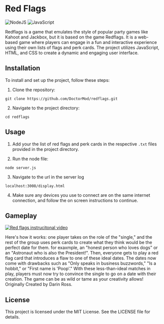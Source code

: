 # Red Flags

![NodeJS](https://img.shields.io/badge/node.js-6DA55F?style=for-the-badge&logo=node.js&logoColor=white)
![JavaScript](https://img.shields.io/badge/javascript-%23323330.svg?style=for-the-badge&logo=javascript&logoColor=%23F7DF1E)

Redflags is a game that emulates the style of popular party games like Kahoot and Jackbox, but it is based on the game Redflags. It is a web-based game where players can engage in a fun and interactive experience using their own lists of flags and perk cards. The project utilizes JavaScript, HTML, and CSS to create a dynamic and engaging user interface.
## Installation

To install and set up the project, follow these steps:
1.    Clone the repository:
```
git clone https://github.com/DoctorMod/redflags.git
```
2. Navigate to the project directory:
```
cd redflags
```
## Usage

1. Add your the list of red flags and perk cards in the respective `.txt` files provided in the project directory.

2. Run the node file:

```
node server.js
```

3. Navigate to the url in the server log
```
localhost:3008/display.html
```

4. Make sure any devices you use to connect are on the same internet connection, and follow the on screen instructions to continue.

## Gameplay

[![Red flags instrucitonal video](http://img.youtube.com/vi/hv-CRldHSHw/0.jpg)](http://www.youtube.com/watch?v=hv-CRldHSHw "Welcome to Red Flags!")

Here's how it works: one player takes on the role of the "single," and the rest of the group uses perk cards to create what they think would be the perfect date for them. for exaxmple, an "honest person who loves dogs" or an "Astronaut who is also the President!". Then, everyone gets to play a red flag card that introduces a flaw to one of these ideal dates. The dates now come with drawbacks such as "Only speaks in business buzzwords," "Is a hobbit," or "First name is 'Poop'." With these less-than-ideal matches in play, players must now try to convince the single to go on a date with their creation. The game can be as wild or tame as your creativity allows! Originally Created by Darin Ross.

## License

This project is licensed under the MIT License. See the LICENSE file for details.
